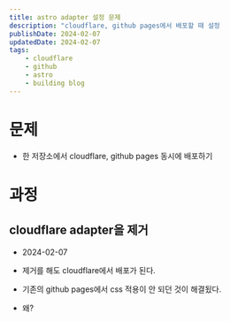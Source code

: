 ```yaml
---
title: astro adapter 설정 문제
description: "cloudflare, github pages에서 배포할 때 설정                          "
publishDate: 2024-02-07
updatedDate: 2024-02-07
tags: 
    - cloudflare
    - github
    - astro
    - building blog 
---
```


# 문제
- 한 저장소에서 cloudflare, github pages 동시에 배포하기

# 과정
## cloudflare adapter을 제거
- 2024-02-07

- 제거를 해도 cloudflare에서 배포가 된다.
- 기존의 github pages에서 css 적용이 안 되던 것이 해결됬다.
- 왜?